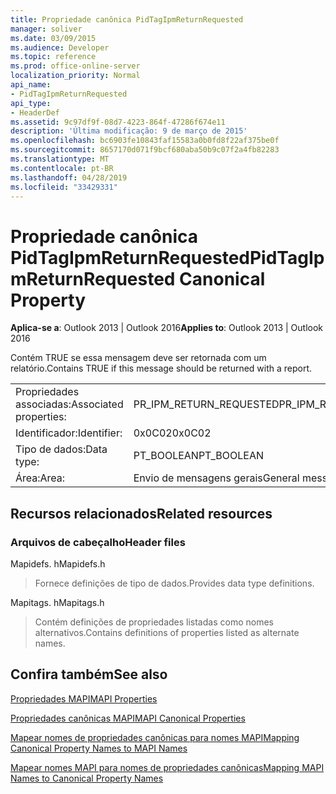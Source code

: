 ```yaml
---
title: Propriedade canônica PidTagIpmReturnRequested
manager: soliver
ms.date: 03/09/2015
ms.audience: Developer
ms.topic: reference
ms.prod: office-online-server
localization_priority: Normal
api_name:
- PidTagIpmReturnRequested
api_type:
- HeaderDef
ms.assetid: 9c97df9f-08d7-4223-864f-47286f674e11
description: 'Última modificação: 9 de março de 2015'
ms.openlocfilehash: bc6903fe10843faf15583a0b0fd8f22af375be0f
ms.sourcegitcommit: 8657170d071f9bcf680aba50b9c07f2a4fb82283
ms.translationtype: MT
ms.contentlocale: pt-BR
ms.lasthandoff: 04/28/2019
ms.locfileid: "33429331"
---
```

# <a name="pidtagipmreturnrequested-canonical-property"></a><span data-ttu-id="e27be-103">Propriedade canônica PidTagIpmReturnRequested</span><span class="sxs-lookup"><span data-stu-id="e27be-103">PidTagIpmReturnRequested Canonical Property</span></span>

  
  
<span data-ttu-id="e27be-104">**Aplica-se a**: Outlook 2013 | Outlook 2016</span><span class="sxs-lookup"><span data-stu-id="e27be-104">**Applies to**: Outlook 2013 | Outlook 2016</span></span> 
  
<span data-ttu-id="e27be-105">Contém TRUE se essa mensagem deve ser retornada com um relatório.</span><span class="sxs-lookup"><span data-stu-id="e27be-105">Contains TRUE if this message should be returned with a report.</span></span>
  
|||
|:-----|:-----|
|<span data-ttu-id="e27be-106">Propriedades associadas:</span><span class="sxs-lookup"><span data-stu-id="e27be-106">Associated properties:</span></span>  <br/> |<span data-ttu-id="e27be-107">PR_IPM_RETURN_REQUESTED</span><span class="sxs-lookup"><span data-stu-id="e27be-107">PR_IPM_RETURN_REQUESTED</span></span>  <br/> |
|<span data-ttu-id="e27be-108">Identificador:</span><span class="sxs-lookup"><span data-stu-id="e27be-108">Identifier:</span></span>  <br/> |<span data-ttu-id="e27be-109">0x0C02</span><span class="sxs-lookup"><span data-stu-id="e27be-109">0x0C02</span></span>  <br/> |
|<span data-ttu-id="e27be-110">Tipo de dados:</span><span class="sxs-lookup"><span data-stu-id="e27be-110">Data type:</span></span>  <br/> |<span data-ttu-id="e27be-111">PT_BOOLEAN</span><span class="sxs-lookup"><span data-stu-id="e27be-111">PT_BOOLEAN</span></span>  <br/> |
|<span data-ttu-id="e27be-112">Área:</span><span class="sxs-lookup"><span data-stu-id="e27be-112">Area:</span></span>  <br/> |<span data-ttu-id="e27be-113">Envio de mensagens gerais</span><span class="sxs-lookup"><span data-stu-id="e27be-113">General messaging</span></span>  <br/> |
   
## <a name="related-resources"></a><span data-ttu-id="e27be-114">Recursos relacionados</span><span class="sxs-lookup"><span data-stu-id="e27be-114">Related resources</span></span>

### <a name="header-files"></a><span data-ttu-id="e27be-115">Arquivos de cabeçalho</span><span class="sxs-lookup"><span data-stu-id="e27be-115">Header files</span></span>

<span data-ttu-id="e27be-116">Mapidefs. h</span><span class="sxs-lookup"><span data-stu-id="e27be-116">Mapidefs.h</span></span>
  
> <span data-ttu-id="e27be-117">Fornece definições de tipo de dados.</span><span class="sxs-lookup"><span data-stu-id="e27be-117">Provides data type definitions.</span></span>
    
<span data-ttu-id="e27be-118">Mapitags. h</span><span class="sxs-lookup"><span data-stu-id="e27be-118">Mapitags.h</span></span>
  
> <span data-ttu-id="e27be-119">Contém definições de propriedades listadas como nomes alternativos.</span><span class="sxs-lookup"><span data-stu-id="e27be-119">Contains definitions of properties listed as alternate names.</span></span>
    
## <a name="see-also"></a><span data-ttu-id="e27be-120">Confira também</span><span class="sxs-lookup"><span data-stu-id="e27be-120">See also</span></span>



[<span data-ttu-id="e27be-121">Propriedades MAPI</span><span class="sxs-lookup"><span data-stu-id="e27be-121">MAPI Properties</span></span>](mapi-properties.md)
  
[<span data-ttu-id="e27be-122">Propriedades canônicas MAPI</span><span class="sxs-lookup"><span data-stu-id="e27be-122">MAPI Canonical Properties</span></span>](mapi-canonical-properties.md)
  
[<span data-ttu-id="e27be-123">Mapear nomes de propriedades canônicas para nomes MAPI</span><span class="sxs-lookup"><span data-stu-id="e27be-123">Mapping Canonical Property Names to MAPI Names</span></span>](mapping-canonical-property-names-to-mapi-names.md)
  
[<span data-ttu-id="e27be-124">Mapear nomes MAPI para nomes de propriedades canônicas</span><span class="sxs-lookup"><span data-stu-id="e27be-124">Mapping MAPI Names to Canonical Property Names</span></span>](mapping-mapi-names-to-canonical-property-names.md)

